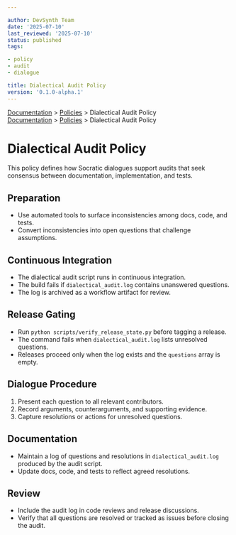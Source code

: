 ```yaml
---

author: DevSynth Team
date: '2025-07-10'
last_reviewed: '2025-07-10'
status: published
tags:

- policy
- audit
- dialogue

title: Dialectical Audit Policy
version: '0.1.0-alpha.1'
---
```

<div class="breadcrumbs">
<a href="../index.md">Documentation</a> &gt; <a href="index.md">Policies</a> &gt; Dialectical Audit Policy
</div>

<div class="breadcrumbs">
<a href="../index.md">Documentation</a> &gt; <a href="index.md">Policies</a> &gt; Dialectical Audit Policy
</div>

# Dialectical Audit Policy

This policy defines how Socratic dialogues support audits that seek consensus between documentation, implementation, and tests.

## Preparation

- Use automated tools to surface inconsistencies among docs, code, and tests.
- Convert inconsistencies into open questions that challenge assumptions.

## Continuous Integration

- The dialectical audit script runs in continuous integration.
- The build fails if `dialectical_audit.log` contains unanswered questions.
- The log is archived as a workflow artifact for review.

## Release Gating

- Run `python scripts/verify_release_state.py` before tagging a release.
- The command fails when `dialectical_audit.log` lists unresolved questions.
- Releases proceed only when the log exists and the `questions` array is empty.

## Dialogue Procedure

1. Present each question to all relevant contributors.
2. Record arguments, counterarguments, and supporting evidence.
3. Capture resolutions or actions for unresolved questions.

## Documentation

- Maintain a log of questions and resolutions in `dialectical_audit.log` produced by the audit script.
- Update docs, code, and tests to reflect agreed resolutions.

## Review

- Include the audit log in code reviews and release discussions.
- Verify that all questions are resolved or tracked as issues before closing the audit.
